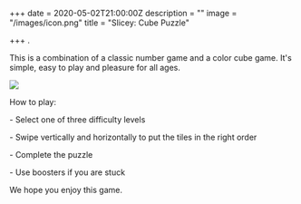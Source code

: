 +++
date = 2020-05-02T21:00:00Z
description = ""
image = "/images/icon.png"
title = "Slicey: Cube Puzzle"

+++
.

This is a combination of a classic number game and a color cube game. It's simple, easy to play and pleasure for all ages.

[![](/images/Download_on_the_App_Store_Badge_US-UK_RGB_blk_092917.svg)](https://apps.apple.com/us/app/slicey-cube-puzzle/id1502566749 "Download from AppStore")

How to play:

\- Select one of three difficulty levels

\- Swipe vertically and horizontally to put the tiles in the right order

\- Complete the puzzle

\- Use boosters if you are stuck

We hope you enjoy this game.
